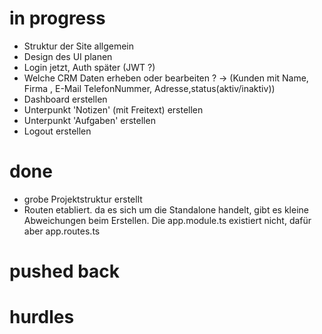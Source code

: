 # in progress
- Struktur der Site allgemein 
- Design des UI planen
- Login jetzt, Auth später (JWT ?)
- Welche CRM Daten erheben oder bearbeiten ? -> (Kunden mit Name, Firma , E-Mail    TelefonNummer, Adresse,status(aktiv/inaktiv))
- Dashboard erstellen
- Unterpunkt  'Notizen' (mit Freitext) erstellen
-  Unterpunkt 'Aufgaben' erstellen
- Logout erstellen

# done
-  grobe Projektstruktur erstellt
- Routen etabliert. da es sich um die Standalone handelt, gibt es kleine Abweichungen beim Erstellen. Die app.module.ts existiert nicht, dafür aber app.routes.ts 


# pushed back



# hurdles